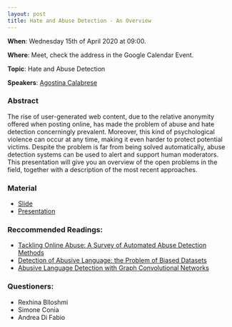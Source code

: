 ```yaml
---
layout: post
title: Hate and Abuse Detection - An Overview
---
```


**When**:  Wednesday 15th of April 2020 at 09:00.

**Where**: Meet, check the address in the Google Calendar Event.

**Topic**: Hate and Abuse Detection

**Speakers**: [Agostina Calabrese](https://twitter.com/agostina_cal)
### Abstract
The rise of user-generated web content, due to the relative anonymity offered when posting online, has made the problem of abuse and hate detection concerningly prevalent. Moreover, this kind of psychological violence can occur at any time, making it even harder to protect potential victims. Despite the problem is far from being solved automatically, abuse detection systems can be used to alert and support human moderators. This presentation will give you an overview of the open problems in the field, together with a description of the most recent approaches.

### Material
- [Slide](https://sapienzanlp.github.io/reading-group/material/2020-15-01-hate-speech-detection/RG_Abuse_Detection.pdf)
- [Presentation](https://drive.google.com/file/d/1PHYmTNIbJDGQlfT3K1Rspz7zYjL21Zt_/view?usp=sharing)

### Reccommended Readings:
 - [Tackling Online Abuse: A Survey of Automated Abuse Detection Methods](https://arxiv.org/pdf/1908.06024.pdf)
 - [Detection of Abusive Language: the Problem of Biased Datasets](https://www.aclweb.org/anthology/N19-1060.pdf)
 - [Abusive Language Detection with Graph Convolutional Networks](https://arxiv.org/pdf/1904.04073.pdf)
 
### Questioners:
- Rexhina Blloshmi
- Simone Conia
- Andrea Di Fabio